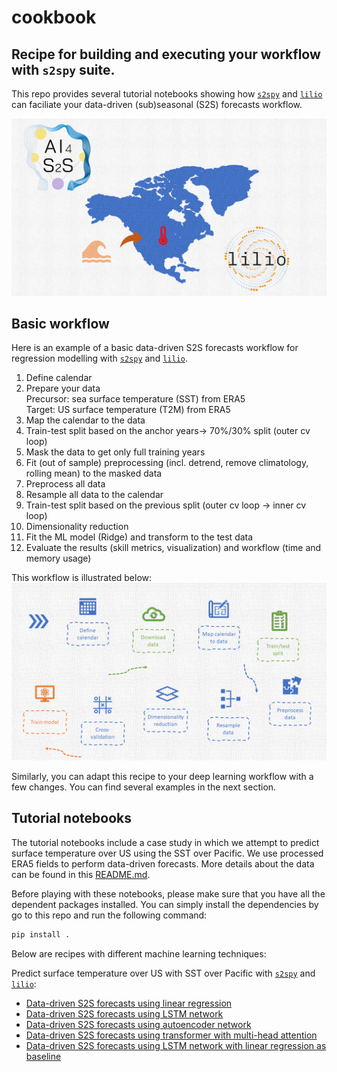 # cookbook
## Recipe for building and executing your workflow with `s2spy` suite.
This repo provides several tutorial notebooks showing how [`s2spy`](https://github.com/AI4S2S/s2spy) and [`lilio`](https://github.com/AI4S2S/lilio) can faciliate your data-driven (sub)seasonal (S2S) forecasts workflow.

<img src="./assets/concept_test_case.png" alt="usecase" width="600"/>

## Basic workflow
Here is an example of a basic data-driven S2S forecasts workflow for regression modelling with [`s2spy`](https://github.com/AI4S2S/s2spy) and [`lilio`](https://github.com/AI4S2S/lilio).

1. Define calendar
2. Prepare your data <br>
Precursor: sea surface temperature (SST) from ERA5 <br>
Target: US surface temperature (T2M) from ERA5
3.	Map the calendar to the data
4.	Train-test split based on the anchor years-> 70%/30% split (outer cv loop)
5.	Mask the data to get only full training years
6.	Fit (out of sample) preprocessing (incl. detrend, remove climatology, rolling mean) to the masked data
7.	Preprocess all data
8.	Resample all data to the calendar
9.	Train-test split based on the previous split (outer cv loop -> inner cv loop)
10.	Dimensionality reduction
11.	Fit the ML model (Ridge) and transform to the test data
12.	Evaluate the results (skill metrics, visualization) and workflow (time and memory usage)

This workflow is illustrated below:
![workflow](./assets/regression.PNG)

Similarly, you can adapt this recipe to your deep learning workflow with a few changes. You can find several examples in the next section.

## Tutorial notebooks

The tutorial notebooks include a case study in which we attempt to predict surface temperature over US using the SST over Pacific. We use processed ERA5 fields to perform data-driven forecasts. More details about the data can be found in this [README.md](./data/README.md).

Before playing with these notebooks, please make sure that you have all the dependent packages installed. You can simply install the dependencies by go to this repo and run the following command:
```sh
pip install .
```

Below are recipes with different machine learning techniques:

Predict surface temperature over US with SST over Pacific with [`s2spy`](https://github.com/AI4S2S/s2spy) and [`lilio`](https://github.com/AI4S2S/lilio):
- [Data-driven S2S forecasts using linear regression](./workflow/pred_temperature_ridge.ipynb)
- [Data-driven S2S forecasts using LSTM network](./workflow/pred_temperature_LSTM.ipynb)
- [Data-driven S2S forecasts using autoencoder network](./workflow/pred_temperature_autoencoder.ipynb)
- [Data-driven S2S forecasts using transformer with multi-head attention](./workflow/pred_temperature_transformer.ipynb)
- [Data-driven S2S forecasts using LSTM network with linear regression as baseline](./workflow/comp_pred_ridge_and_LSTM.ipynb)
